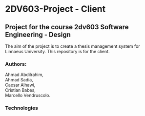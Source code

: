 # 2DV603-Project - Client
## Project for the course 2dv603 Software Engineering - Design
The aim of the project is to create a thesis management system for Linnaeus University.
This repository is for the client.
### Authors: 
   Ahmad Abdilrahim,\
   Ahmad Sadia,\
   Caesar Alhawi,\
   Cristian Babes,\
   Marcello Vendruscolo.

### Technologies
